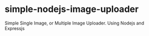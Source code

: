 # simple-nodejs-image-uploader
Simple Single Image, or Multiple Image Uploader. Using Nodejs and Expressjs
